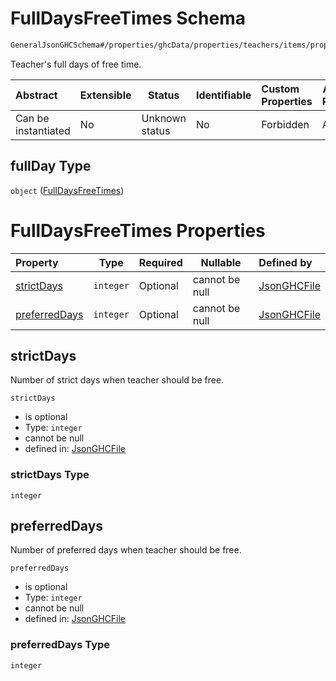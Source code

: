 # FullDaysFreeTimes Schema

```txt
GeneralJsonGHCSchema#/properties/ghcData/properties/teachers/items/properties/settings/items/properties/freeTimes/properties/fullDay
```

Teacher's full days of free time.


| Abstract            | Extensible | Status         | Identifiable | Custom Properties | Additional Properties | Access Restrictions | Defined In                                                         |
| :------------------ | ---------- | -------------- | ------------ | :---------------- | --------------------- | ------------------- | ------------------------------------------------------------------ |
| Can be instantiated | No         | Unknown status | No           | Forbidden         | Allowed               | none                | [ghc.schema.json\*](../out/ghc.schema.json "open original schema") |

## fullDay Type

`object` ([FullDaysFreeTimes](ghc-properties-ghcdata-properties-teachers-teacher-properties-settings-periodsetting-properties-freetimes-properties-fulldaysfreetimes.md))

# FullDaysFreeTimes Properties

| Property                        | Type      | Required | Nullable       | Defined by                                                                                                                                                                                                                                                                                                                                        |
| :------------------------------ | --------- | -------- | -------------- | :------------------------------------------------------------------------------------------------------------------------------------------------------------------------------------------------------------------------------------------------------------------------------------------------------------------------------------------------ |
| [strictDays](#strictdays)       | `integer` | Optional | cannot be null | [JsonGHCFile](ghc-properties-ghcdata-properties-teachers-teacher-properties-settings-periodsetting-properties-freetimes-properties-fulldaysfreetimes-properties-strictdays.md "GeneralJsonGHCSchema#/properties/ghcData/properties/teachers/items/properties/settings/items/properties/freeTimes/properties/fullDay/properties/strictDays")       |
| [preferredDays](#preferreddays) | `integer` | Optional | cannot be null | [JsonGHCFile](ghc-properties-ghcdata-properties-teachers-teacher-properties-settings-periodsetting-properties-freetimes-properties-fulldaysfreetimes-properties-preferreddays.md "GeneralJsonGHCSchema#/properties/ghcData/properties/teachers/items/properties/settings/items/properties/freeTimes/properties/fullDay/properties/preferredDays") |

## strictDays

Number of strict days when teacher should be free.


`strictDays`

-   is optional
-   Type: `integer`
-   cannot be null
-   defined in: [JsonGHCFile](ghc-properties-ghcdata-properties-teachers-teacher-properties-settings-periodsetting-properties-freetimes-properties-fulldaysfreetimes-properties-strictdays.md "GeneralJsonGHCSchema#/properties/ghcData/properties/teachers/items/properties/settings/items/properties/freeTimes/properties/fullDay/properties/strictDays")

### strictDays Type

`integer`

## preferredDays

Number of preferred days when teacher should be free.


`preferredDays`

-   is optional
-   Type: `integer`
-   cannot be null
-   defined in: [JsonGHCFile](ghc-properties-ghcdata-properties-teachers-teacher-properties-settings-periodsetting-properties-freetimes-properties-fulldaysfreetimes-properties-preferreddays.md "GeneralJsonGHCSchema#/properties/ghcData/properties/teachers/items/properties/settings/items/properties/freeTimes/properties/fullDay/properties/preferredDays")

### preferredDays Type

`integer`
